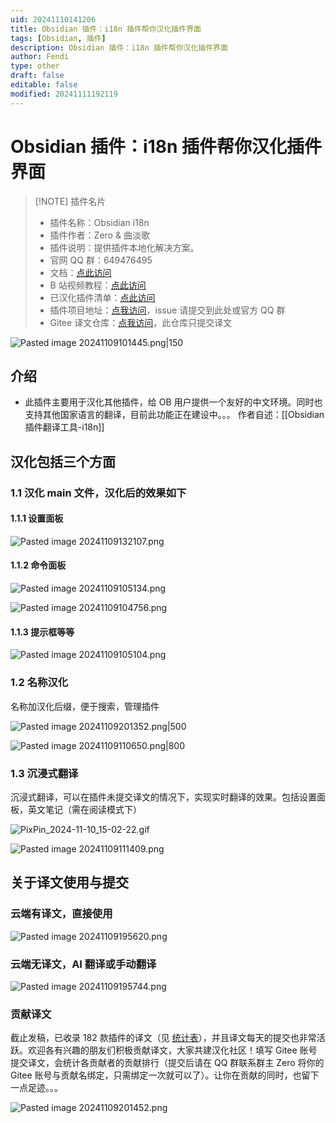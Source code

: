```yaml
---
uid: 20241110141206
title: Obsidian 插件：i18n 插件帮你汉化插件界面
tags: [Obsidian, 插件]
description: Obsidian 插件：i18n 插件帮你汉化插件界面
author: Fendi
type: other
draft: false
editable: false
modified: 20241111192119
---
```


# Obsidian 插件：i18n 插件帮你汉化插件界面

> [!NOTE] 插件名片
> - 插件名称：Obsidian i18n
> - 插件作者：Zero & 曲淡歌
> - 插件说明：提供插件本地化解决方案。
> - 官网 QQ 群：649476495
> - 文档：[点此访问](https://gitee.com/zero--two/obsidian-i18n-translation)
> - B 站视频教程：[点此访问](https://www.bilibili.com/video/BV1VcxJeNExx/)
> - 已汉化插件清单：[点此访问](https://vika.cn/share/shrULbfcRrjrXZVfMA9P4)
> - 插件项目地址：[点我访问](https://github.com/0011000000110010/obsidian-i18n)，issue 请提交到此处或官方 QQ 群
> - Gitee 译文仓库：[点我访问](https://gitee.com/zero--two/obsidian-i18n-translation)，此仓库只提交译文

![Pasted image 20241109101445.png|150](https://cdn.pkmer.cn/images/Pasted%20image%2020241109101445.png!pkmer)

## 介绍

- 此插件主要用于汉化其他插件，给 OB 用户提供一个友好的中文环境。同时也支持其他国家语言的翻译，目前此功能正在建设中。。。
 作者自述：[[Obsidian插件翻译工具-i18n]]
## 汉化包括三个方面

### 1.1 汉化 main 文件，汉化后的效果如下

#### 1.1.1 设置面板

![Pasted image 20241109132107.png](https://cdn.pkmer.cn/images/Pasted%20image%2020241109132107.png!pkmer)

#### 1.1.2 命令面板

![Pasted image 20241109105134.png](https://cdn.pkmer.cn/images/Pasted%20image%2020241109105134.png!pkmer)

![Pasted image 20241109104756.png](https://cdn.pkmer.cn/images/Pasted%20image%2020241109104756.png!pkmer)

#### 1.1.3 提示框等等

![Pasted image 20241109105104.png](https://cdn.pkmer.cn/images/Pasted%20image%2020241109105104.png!pkmer)

### 1.2 名称汉化

名称加汉化后缀，便于搜索，管理插件

![Pasted image 20241109201352.png|500](https://cdn.pkmer.cn/images/Pasted%20image%2020241109201352.png!pkmer)

![Pasted image 20241109110650.png|800](https://cdn.pkmer.cn/images/Pasted%20image%2020241109110650.png!pkmer)

### 1.3 沉浸式翻译

沉浸式翻译，可以在插件未提交译文的情况下，实现实时翻译的效果。包括设置面板，英文笔记（需在阅读模式下）

![PixPin_2024-11-10_15-02-22.gif](https://cdn.pkmer.cn/images/PixPin_2024-11-10_15-02-22.gif!pkmer)

![Pasted image 20241109111409.png](https://cdn.pkmer.cn/images/Pasted%20image%2020241109111409.png!pkmer)

## 关于译文使用与提交

### 云端有译文，直接使用

![Pasted image 20241109195620.png](https://cdn.pkmer.cn/images/Pasted%20image%2020241109195620.png!pkmer)

### 云端无译文，AI 翻译或手动翻译

![Pasted image 20241109195744.png](https://cdn.pkmer.cn/images/Pasted%20image%2020241109195744.png!pkmer)

### 贡献译文

截止发稿，已收录 182 款插件的译文（见 [统计表](https://vika.cn/share/shrULbfcRrjrXZVfMA9P4)），并且译文每天的提交也非常活跃。欢迎各有兴趣的朋友们积极贡献译文，大家共建汉化社区！填写 Gitee 账号提交译文，会统计各贡献者的贡献排行（提交后请在 QQ 群联系群主 Zero 将你的 Gitee 账号与贡献名绑定，只需绑定一次就可以了）。让你在贡献的同时，也留下一点足迹。。。

![Pasted image 20241109201452.png](https://cdn.pkmer.cn/images/Pasted%20image%2020241109201452.png!pkmer)
